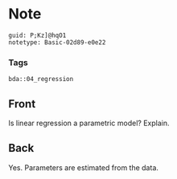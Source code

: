 # Note
```
guid: P;Kz]@hqO1
notetype: Basic-02d89-e0e22
```

### Tags
```
bda::04_regression
```

## Front
Is linear regression a parametric model? Explain.

## Back
Yes. Parameters are estimated from the data.

